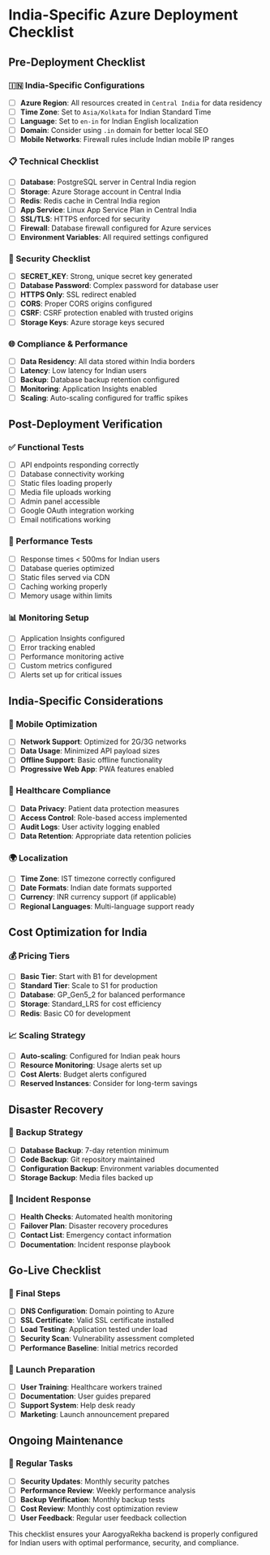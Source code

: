 # India-Specific Azure Deployment Checklist

## Pre-Deployment Checklist

### 🇮🇳 India-Specific Configurations

- [ ] **Azure Region**: All resources created in `Central India` for data residency
- [ ] **Time Zone**: Set to `Asia/Kolkata` for Indian Standard Time
- [ ] **Language**: Set to `en-in` for Indian English localization
- [ ] **Domain**: Consider using `.in` domain for better local SEO
- [ ] **Mobile Networks**: Firewall rules include Indian mobile IP ranges

### 📋 Technical Checklist

- [ ] **Database**: PostgreSQL server in Central India region
- [ ] **Storage**: Azure Storage account in Central India
- [ ] **Redis**: Redis cache in Central India region
- [ ] **App Service**: Linux App Service Plan in Central India
- [ ] **SSL/TLS**: HTTPS enforced for security
- [ ] **Firewall**: Database firewall configured for Azure services
- [ ] **Environment Variables**: All required settings configured

### 🔐 Security Checklist

- [ ] **SECRET_KEY**: Strong, unique secret key generated
- [ ] **Database Password**: Complex password for database user
- [ ] **HTTPS Only**: SSL redirect enabled
- [ ] **CORS**: Proper CORS origins configured
- [ ] **CSRF**: CSRF protection enabled with trusted origins
- [ ] **Storage Keys**: Azure storage keys secured

### 🌐 Compliance & Performance

- [ ] **Data Residency**: All data stored within India borders
- [ ] **Latency**: Low latency for Indian users
- [ ] **Backup**: Database backup retention configured
- [ ] **Monitoring**: Application Insights enabled
- [ ] **Scaling**: Auto-scaling configured for traffic spikes

## Post-Deployment Verification

### ✅ Functional Tests

- [ ] API endpoints responding correctly
- [ ] Database connectivity working
- [ ] Static files loading properly
- [ ] Media file uploads working
- [ ] Admin panel accessible
- [ ] Google OAuth integration working
- [ ] Email notifications working

### 🚀 Performance Tests

- [ ] Response times < 500ms for Indian users
- [ ] Database queries optimized
- [ ] Static files served via CDN
- [ ] Caching working properly
- [ ] Memory usage within limits

### 📊 Monitoring Setup

- [ ] Application Insights configured
- [ ] Error tracking enabled
- [ ] Performance monitoring active
- [ ] Custom metrics configured
- [ ] Alerts set up for critical issues

## India-Specific Considerations

### 📱 Mobile Optimization

- [ ] **Network Support**: Optimized for 2G/3G networks
- [ ] **Data Usage**: Minimized API payload sizes
- [ ] **Offline Support**: Basic offline functionality
- [ ] **Progressive Web App**: PWA features enabled

### 🏥 Healthcare Compliance

- [ ] **Data Privacy**: Patient data protection measures
- [ ] **Access Control**: Role-based access implemented
- [ ] **Audit Logs**: User activity logging enabled
- [ ] **Data Retention**: Appropriate data retention policies

### 🌍 Localization

- [ ] **Time Zone**: IST timezone correctly configured
- [ ] **Date Formats**: Indian date formats supported
- [ ] **Currency**: INR currency support (if applicable)
- [ ] **Regional Languages**: Multi-language support ready

## Cost Optimization for India

### 💰 Pricing Tiers

- [ ] **Basic Tier**: Start with B1 for development
- [ ] **Standard Tier**: Scale to S1 for production
- [ ] **Database**: GP_Gen5_2 for balanced performance
- [ ] **Storage**: Standard_LRS for cost efficiency
- [ ] **Redis**: Basic C0 for development

### 📈 Scaling Strategy

- [ ] **Auto-scaling**: Configured for Indian peak hours
- [ ] **Resource Monitoring**: Usage alerts set up
- [ ] **Cost Alerts**: Budget alerts configured
- [ ] **Reserved Instances**: Consider for long-term savings

## Disaster Recovery

### 🔄 Backup Strategy

- [ ] **Database Backup**: 7-day retention minimum
- [ ] **Code Backup**: Git repository maintained
- [ ] **Configuration Backup**: Environment variables documented
- [ ] **Storage Backup**: Media files backed up

### 🚨 Incident Response

- [ ] **Health Checks**: Automated health monitoring
- [ ] **Failover Plan**: Disaster recovery procedures
- [ ] **Contact List**: Emergency contact information
- [ ] **Documentation**: Incident response playbook

## Go-Live Checklist

### 🎯 Final Steps

- [ ] **DNS Configuration**: Domain pointing to Azure
- [ ] **SSL Certificate**: Valid SSL certificate installed
- [ ] **Load Testing**: Application tested under load
- [ ] **Security Scan**: Vulnerability assessment completed
- [ ] **Performance Baseline**: Initial metrics recorded

### 📢 Launch Preparation

- [ ] **User Training**: Healthcare workers trained
- [ ] **Documentation**: User guides prepared
- [ ] **Support System**: Help desk ready
- [ ] **Marketing**: Launch announcement prepared

## Ongoing Maintenance

### 🔧 Regular Tasks

- [ ] **Security Updates**: Monthly security patches
- [ ] **Performance Review**: Weekly performance analysis
- [ ] **Backup Verification**: Monthly backup tests
- [ ] **Cost Review**: Monthly cost optimization review
- [ ] **User Feedback**: Regular user feedback collection

This checklist ensures your AarogyaRekha backend is properly configured for Indian users with optimal performance, security, and compliance.
